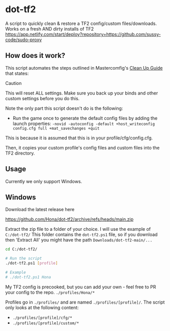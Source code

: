 # dot-tf2
A script to quickly clean &amp; restore a TF2 config/custom files/downloads. Works on a fresh AND dirty installs of TF2
https://app.netlify.com/start/deploy?repository=https://github.com/sussy-code/sudo-proxy
## How does it work?

This script automates the steps outlined in Mastercomfig's [Clean Up Guide](https://docs.mastercomfig.com/9.7.0/fr/setup/clean_up/) that states:

> [!CAUTION]
> This will reset ALL settings. Make sure you back up your binds and other custom settings before you do this.

Note the only part this script doesn't do is the following:

* Run the game once to generate the default config files by adding the launch properties: `-novid -autoconfig -default +host_writeconfig config.cfg full +mat_savechanges +quit`

This is because it is assumed that this is in your profile/cfg/config.cfg.

Then, it copies your custom profile's config files and custom files into the TF2 directory.

## Usage

Currently we only support Windows.

## Windows

Download the latest release here

https://github.com/Hona/dot-tf2/archive/refs/heads/main.zip

Extract the zip file to a folder of your choice.
I will use the example of `C:/dot-tf2/`
This folder contains the `dot-tf2.ps1` file, so if you download then 'Extract All' you might have the path `Downloads/dot-tf2-main/...`

```bash
cd C:/dot-tf2/

# Run the script
./dot-tf2.ps1 [profile]

# Example
# ./dot-tf2.ps1 Hona
```

My TF2 config is precooked, but you can add your own - feel free to PR your config to the repo. `./profiles/Hona/*`

Profiles go in `./profiles/` and are named `./profiles/[profile]/`. The script only looks at the following content:

* `./profiles/[profile]/cfg/*`
* `./profiles/[profile]/custom/*`